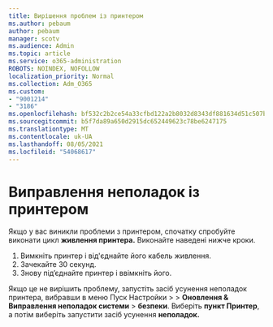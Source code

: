 ```yaml
---
title: Вирішення проблем із принтером
ms.author: pebaum
author: pebaum
manager: scotv
ms.audience: Admin
ms.topic: article
ms.service: o365-administration
ROBOTS: NOINDEX, NOFOLLOW
localization_priority: Normal
ms.collection: Adm_O365
ms.custom:
- "9001214"
- "3186"
ms.openlocfilehash: bf532c2b2ce54a33cfbd122a2b8032d8343df881634d51c507b3c743d7ed1d6c
ms.sourcegitcommit: b5f7da89a650d2915dc652449623c78be6247175
ms.translationtype: MT
ms.contentlocale: uk-UA
ms.lasthandoff: 08/05/2021
ms.locfileid: "54068617"
---
```

# <a name="troubleshoot-your-printer"></a>Виправлення неполадок із принтером

Якщо у вас виникли проблеми з принтером, спочатку спробуйте виконати цикл **живлення принтера.** Виконайте наведені нижче кроки.

1. Вимкніть принтер і від'єднайте його кабель живлення.
2. Зачекайте 30 секунд.
3. Знову під’єднайте принтер і ввімкніть його.

Якщо це не вирішить проблему, запустіть засіб усунення неполадок принтера, вибравши в меню Пуск Настройки  >    >  **Оновлення & Виправлення неполадок системи**  >  **безпеки**. Виберіть **пункт Принтер**, а потім виберіть запустити засіб усунення **неполадок.**